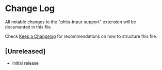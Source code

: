 # Change Log

All notable changes to the "phits-input-support" extension will be documented in this file.

Check [Keep a Changelog](http://keepachangelog.com/) for recommendations on how to structure this file.

## [Unreleased]

- Initial release